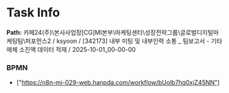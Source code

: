 # Task Info

**Path:** 카페24(주)\본사사업장\[CG]MI본부\마케팅센터\성장전략그룹\글로벌디지털마케팅팀\퍼포먼스2 / ksyoon / [342173] 내부 미팅 및 내부인력 소통 _ 팀보고서 - 기타 매체 소진액 데이터 적재 / 2025-10-01_00-00-00

### BPMN
- ["https://n8n-mi-029-web.hanpda.com/workflow/bUolb7hq0xjZ45NN"]

